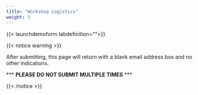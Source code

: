 ```yaml
---
title: "Workshop Logistics"
weight: 5
---
```




{{< launchdemoform labdefinition="">}}

{{< notice warning >}} 

After submitting, this page will return with a blank email address box and no other indications.

\*\*\* __PLEASE DO NOT SUBMIT MULTIPLE TIMES__ \*\*\*  

{{< /notice >}}

<!--
## Accessing QwikLabs & AWS environment



Fortinet Cloud Workshops, will use [**QwikLabs**](https://fortinet.qwiklabs.com/paths) to provide a pre-staged AWS account with the workshop environment.

- Upon login, click **Dashboard** (top of page).
- Look for **FortiGate: Protecting AWS Resources**.
- Click the green **Start Lab** button to begin.

{{% notice warning %}}
Provisioning the lab takes ~15 minutes once started.  This environment will run for 3 hours and then automatically shutdown and delete all resources.  If you restart the lab, then you will start with a clean environment where you will start from the beginning again.
{{% /notice %}}

**Once the environment has finished provisioning, check the QwikLabs Console left menu to find FortiGate NGFW & AWS console login URL and credentials .**

![](image-ql1.png)
-->